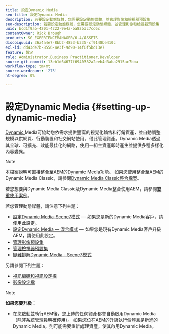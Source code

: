```yaml
---
title: 設定Dynamic Media
seo-title: 設定Dynamic Media
description: 若要設定動態媒體，您需要設定動態媒體，並管理影像和檢視器預設集
seo-description: 若要設定動態媒體，您需要設定動態媒體，並管理影像和檢視器預設集
uuid: bcd1f9ab-4201-4222-9e4a-ba82b3c7cd6c
contentOwner: Rick Brough
products: SG_EXPERIENCEMANAGER/6.4/ASSETS
discoiquuid: 36a4a4e7-8bb2-4853-b335-cf9148be410c
exl-id: dd43de7b-8556-4e3f-9d90-14f0f5bd13e7
feature: 設定
role: Administrator,Business Practitioner,Developer
source-git-commit: 13eb1d64677f6940332a2eeb4d3aba2915ac7bba
workflow-type: tm+mt
source-wordcount: '275'
ht-degree: 0%

---
```


# 設定Dynamic Media {#setting-up-dynamic-media}

[Dynamic ](https://www.adobe.com/solutions/web-experience-management/dynamic-media.html) Media可協助您依需求提供豐富的視覺化銷售和行銷資產，並自動調整規模以供網頁、行動裝置和社交網站使用，借此管理資產。Dynamic Media透過其全球、可擴充、效能最佳化的網路，使用一組主資產即時產生並提供多種多樣化內容變異。

>[!NOTE]
>
>本檔案說明可直接整合至AEM的Dynamic Media功能。 如果您使用整合至AEM的Dynamic Media Classic，請參閱[Dynamic Media Classic整合檔案](/help/sites-administering/scene7.md)。
>
>若您想要與Dynamic Media Classic及Dynamic Media整合使用AEM，請參閱[雙重使用案例](/help/sites-administering/scene7.md#dual-use-scenario)。

若您管理動態媒體，請注意下列主題：

* [設定Dynamic Media-Scene7模式](config-dms7.md)  — 如果您是新的Dynamic Media客戶，請使用此設定。
* [設定Dynamic Media — 混合模式](config-dynamic.md)  — 如果您是現有Dynamic Media客戶升級AEM，請使用此設定。
* [管理影像預設集](managing-image-presets.md)
* [管理檢視器預設集](managing-viewer-presets.md)
* [疑難排解Dynamic Media - Scene7模式](troubleshoot-dms7.md)

另請參閱下列主題：

* [視訊編碼和視訊設定檔](video-profiles.md)
* [影像設定檔](image-profiles.md)

>[!NOTE]
>
>**如果您要升級：**
>
>* 在您啟動並執行AEM後，您上傳的任何資產都會自動啟用Dynamic Media（除非系統管理員明確停用）。 如果您位在AEM的升級執行個體且是新進的Dynamic Media，則可能需要重新處理資產，使其啟用Dynamic Media。

